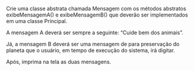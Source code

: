 Crie uma classe abstrata chamada Mensagem com os métodos abstratos exibeMensagemA()
e exibeMensagemB() que deverão ser implementados em uma classe Principal.

A mensagem A deverá ser sempre a seguinte: “Cuide bem dos animais”.

Já, a mensagem B deverá ser uma
mensagem de para preservação do planeta que o usuário, em tempo de execução do sistema, irá
digitar.

Após, imprima na tela as duas mensagens.